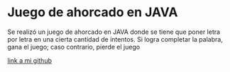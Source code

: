 # Juego de ahorcado en JAVA

Se realizó un juego de ahorcado en JAVA donde se tiene que poner letra por letra en una cierta cantidad de intentos. Si logra completar la palabra, gana el juego; caso contrario, pierde el juego

[link a mi github](https://github.com/kelvinmartin489)